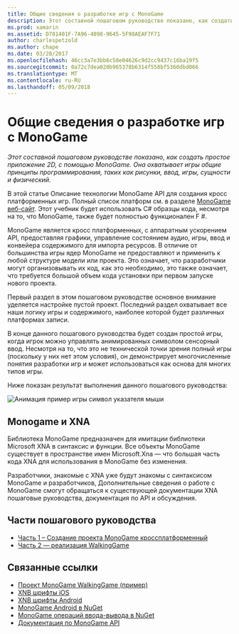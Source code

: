 ```yaml
---
title: Общие сведения о разработке игр с MonoGame
description: Этот составной пошаговом руководстве показано, как создать простое приложение 2D, с помощью MonoGame.  Она охватывает игры общие принципы программирования, таких как рисунки, ввод, игры, сущности и физический.
ms.prod: xamarin
ms.assetid: D781401F-7A96-4098-9645-5F98AEAF7F71
author: charlespetzold
ms.author: chape
ms.date: 03/28/2017
ms.openlocfilehash: 46cc3a7e3bb6c58e04626c9d2cc9437c16ba19f5
ms.sourcegitcommit: 0a72c7dea020b965378b6314f558bf5360dbd066
ms.translationtype: MT
ms.contentlocale: ru-RU
ms.lasthandoff: 05/09/2018
---
```

# <a name="introduction-to-game-development-with-monogame"></a>Общие сведения о разработке игр с MonoGame

_Этот составной пошаговом руководстве показано, как создать простое приложение 2D, с помощью MonoGame.  Она охватывает игры общие принципы программирования, таких как рисунки, ввод, игры, сущности и физический._

В этой статье Описание технологии MonoGame API для создания кросс платформенных игр. Полный список платформ см. в разделе [MonoGame веб-сайт](http://www.monogame.net/). Этот учебник будет использовать C# образцы кода, несмотря на то, что MonoGame, также будет полностью функционален F #.

MonoGame является кросс платформенных, с аппаратным ускорением API, предоставляя графики, управление состоянием аудио, игры, ввод и конвейера содержимого для импорта ресурсов. В отличие от большинства игры ядер MonoGame не предоставляют и применить к любой структуре модели или проекта.  Это означает, что разработчики могут организовывать их код, как это необходимо, это также означает, что требуется большой объем кода установки при первом запуске нового проекта.

Первый раздел в этом пошаговом руководстве основное внимание уделяется настройке пустой проект. Последний раздел охватывает все наши логику игры и содержимого, наиболее которой будет различных платформах записи.

В конце данного пошагового руководства будет создан простой игры, когда игрок можно управлять анимированных символом сенсорный ввод.  Несмотря на то, что это не технической точки зрения полный игры (поскольку у них нет этом условия), он демонстрирует многочисленные понятия разработки игр и может использоваться как основа для многих типов игры. 

Ниже показан результат выполнения данного пошагового руководства:

![Анимация пример игры символ указателя мыши](images/image1.gif)

## <a name="monogame-and-xna"></a>Monogame и XNA

Библиотека MonoGame предназначен для имитации библиотеки Microsoft XNA в синтаксис и функции.  Все объекты MonoGame существует в пространстве имен Microsoft.Xna — что большая часть кода XNA для использования в MonoGame без изменения. 

Разработчики, знакомые с XNA уже будут знакомы с синтаксисом MonoGame и разработчиков, Дополнительные сведения о работе с MonoGame смогут обращаться к существующей документации XNA пошаговые руководства, документация по API и обсуждения.


## <a name="walkthrough-parts"></a>Части пошагового руководства

- [Часть 1 – Создание проекта MonoGame кроссплатформенный](~/graphics-games/monogame/introduction/part1.md)
- [Часть 2 — реализация WalkingGame](~/graphics-games/monogame/introduction/part2.md)

## <a name="related-links"></a>Связанные ссылки

- [Проект MonoGame WalkingGame (пример)](https://developer.xamarin.com/samples/mobile/WalkingGameMG/)
- [XNB шрифты iOS](https://github.com/mono/CocosSharp/tree/master/Samples/GameStarterKit/GameStarterKit/Content/fonts)
- [XNB шрифты Android](https://github.com/mono/CocosSharp/tree/master/Samples/GameStarterKit/GameStarterKit/Assets/Content/fonts)
- [MonoGame Android в NuGet](https://www.nuget.org/packages/MonoGame.Framework.Android/)
- [MonoGame операций ввода-вывода в NuGet](https://www.nuget.org/packages/MonoGame.Framework.iOS/)
- [Документация по MonoGame API](http://www.monogame.net/documentation/?page=main)
